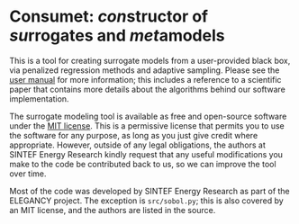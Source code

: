 Consumet: *con*structor of *su*rrogates and *met*amodels
========================================================
This is a tool for creating surrogate models from a user-provided
black box, via penalized regression methods and adaptive sampling.
Please see the [user manual](doc/manual.pdf) for more information;
this includes a reference to a scientific paper that contains more
details about the algorithms behind our software implementation.

The surrogate modeling tool is available as free and open-source
software under the [MIT license](LICENSE.md). This is a permissive
license that permits you to use the software for any purpose, as
long as you just give credit where appropriate. However, outside
of any legal obligations, the authors at SINTEF Energy Research
kindly request that any useful modifications you make to the code
be contributed back to us, so we can improve the tool over time.

Most of the code was developed by SINTEF Energy Research as part of
the ELEGANCY project. The exception is `src/sobol.py`; this is also
covered by an MIT license, and the authors are listed in the source.
